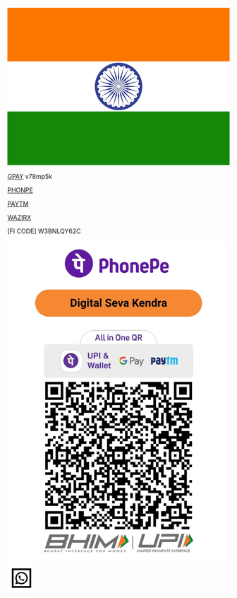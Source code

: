 ![Refferal](/flag.png)

[GPAY](https://g.co/payinvite/v78mp5k) v78mp5k

[PHONPE](https://phon.pe/ru_rajeiwezo)

[PAYTM](https://p.paytm.me/xCTH/7d6b098a)

[WAZIRX](https://wazirx.com/invite/qv6b4ar8)

[FI CODE] W3BNLQY62C


![phonepe Merchant](/qr11.jpg)
[![Whatsapp Msg](/whatsapp.svg)](http://wa.me/918001005656?text=Hi!)
